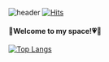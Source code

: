 ![header](https://capsule-render.vercel.app/api?type=waving&color=81BEF7&height=300&section=header&text=Hi%20there😚&fontSize=90&fontColor=585858&fontAlign=70)
[![Hits](https://hits.seeyoufarm.com/api/count/incr/badge.svg?url=https%3A%2F%2Fgithub.com%2Fbomcarrot&count_bg=%2360EEE4&title_bg=%2300BDFF&icon=smugmug.svg&icon_color=%23FFFEE1&title=hits&edge_flat=false)](https://hits.seeyoufarm.com)


<h4>🐰Welcome to my space!💗🥕</h4>



[![Top Langs](https://github-readme-stats.vercel.app/api/top-langs/?username=bomcarrot&layout=compact)](https://github.com/bomcarrot/bomcarrot)

 
